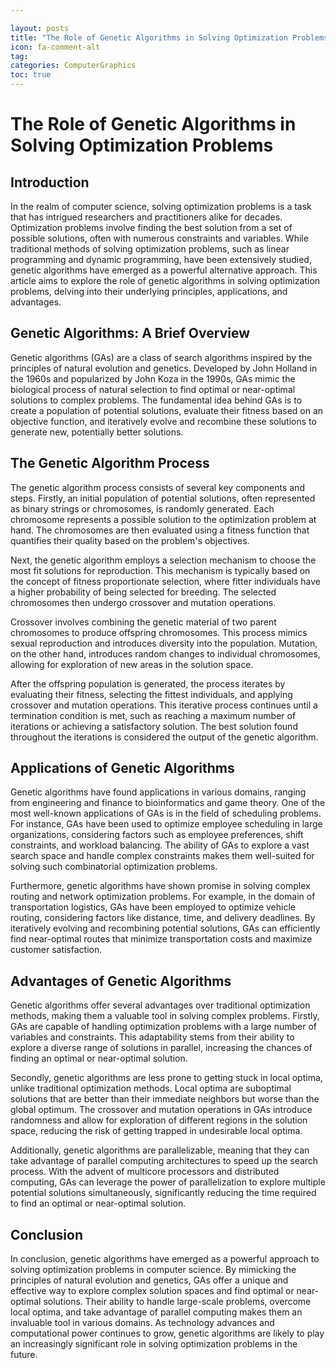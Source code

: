 ```yaml
---

layout: posts
title: "The Role of Genetic Algorithms in Solving Optimization Problems"
icon: fa-comment-alt
tag:      
categories: ComputerGraphics
toc: true
---
```




# The Role of Genetic Algorithms in Solving Optimization Problems

## Introduction

In the realm of computer science, solving optimization problems is a task that has intrigued researchers and practitioners alike for decades. Optimization problems involve finding the best solution from a set of possible solutions, often with numerous constraints and variables. While traditional methods of solving optimization problems, such as linear programming and dynamic programming, have been extensively studied, genetic algorithms have emerged as a powerful alternative approach. This article aims to explore the role of genetic algorithms in solving optimization problems, delving into their underlying principles, applications, and advantages.

## Genetic Algorithms: A Brief Overview

Genetic algorithms (GAs) are a class of search algorithms inspired by the principles of natural evolution and genetics. Developed by John Holland in the 1960s and popularized by John Koza in the 1990s, GAs mimic the biological process of natural selection to find optimal or near-optimal solutions to complex problems. The fundamental idea behind GAs is to create a population of potential solutions, evaluate their fitness based on an objective function, and iteratively evolve and recombine these solutions to generate new, potentially better solutions.

## The Genetic Algorithm Process

The genetic algorithm process consists of several key components and steps. Firstly, an initial population of potential solutions, often represented as binary strings or chromosomes, is randomly generated. Each chromosome represents a possible solution to the optimization problem at hand. The chromosomes are then evaluated using a fitness function that quantifies their quality based on the problem's objectives.

Next, the genetic algorithm employs a selection mechanism to choose the most fit solutions for reproduction. This mechanism is typically based on the concept of fitness proportionate selection, where fitter individuals have a higher probability of being selected for breeding. The selected chromosomes then undergo crossover and mutation operations.

Crossover involves combining the genetic material of two parent chromosomes to produce offspring chromosomes. This process mimics sexual reproduction and introduces diversity into the population. Mutation, on the other hand, introduces random changes to individual chromosomes, allowing for exploration of new areas in the solution space.

After the offspring population is generated, the process iterates by evaluating their fitness, selecting the fittest individuals, and applying crossover and mutation operations. This iterative process continues until a termination condition is met, such as reaching a maximum number of iterations or achieving a satisfactory solution. The best solution found throughout the iterations is considered the output of the genetic algorithm.

## Applications of Genetic Algorithms

Genetic algorithms have found applications in various domains, ranging from engineering and finance to bioinformatics and game theory. One of the most well-known applications of GAs is in the field of scheduling problems. For instance, GAs have been used to optimize employee scheduling in large organizations, considering factors such as employee preferences, shift constraints, and workload balancing. The ability of GAs to explore a vast search space and handle complex constraints makes them well-suited for solving such combinatorial optimization problems.

Furthermore, genetic algorithms have shown promise in solving complex routing and network optimization problems. For example, in the domain of transportation logistics, GAs have been employed to optimize vehicle routing, considering factors like distance, time, and delivery deadlines. By iteratively evolving and recombining potential solutions, GAs can efficiently find near-optimal routes that minimize transportation costs and maximize customer satisfaction.

## Advantages of Genetic Algorithms

Genetic algorithms offer several advantages over traditional optimization methods, making them a valuable tool in solving complex problems. Firstly, GAs are capable of handling optimization problems with a large number of variables and constraints. This adaptability stems from their ability to explore a diverse range of solutions in parallel, increasing the chances of finding an optimal or near-optimal solution.

Secondly, genetic algorithms are less prone to getting stuck in local optima, unlike traditional optimization methods. Local optima are suboptimal solutions that are better than their immediate neighbors but worse than the global optimum. The crossover and mutation operations in GAs introduce randomness and allow for exploration of different regions in the solution space, reducing the risk of getting trapped in undesirable local optima.

Additionally, genetic algorithms are parallelizable, meaning that they can take advantage of parallel computing architectures to speed up the search process. With the advent of multicore processors and distributed computing, GAs can leverage the power of parallelization to explore multiple potential solutions simultaneously, significantly reducing the time required to find an optimal or near-optimal solution.

## Conclusion

In conclusion, genetic algorithms have emerged as a powerful approach to solving optimization problems in computer science. By mimicking the principles of natural evolution and genetics, GAs offer a unique and effective way to explore complex solution spaces and find optimal or near-optimal solutions. Their ability to handle large-scale problems, overcome local optima, and take advantage of parallel computing makes them an invaluable tool in various domains. As technology advances and computational power continues to grow, genetic algorithms are likely to play an increasingly significant role in solving optimization problems in the future.
